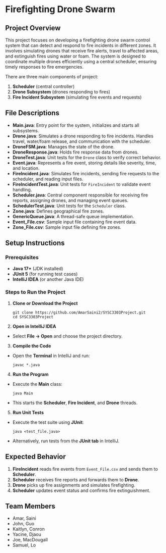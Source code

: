 
# Firefighting Drone Swarm

## Project Overview
This project focuses on developing a firefighting drone swarm control system that can detect and respond to fire incidents in different zones. It involves simulating drones that receive fire alerts, travel to affected areas, and extinguish fires using water or foam. The system is designed to coordinate multiple drones efficiently using a central scheduler, ensuring timely responses to fire emergencies.

There are three main components of project:
1. **Scheduler** (central controller)
2. **Drone Subsystem** (drones responding to fires)
3. **Fire Incident Subsystem** (simulating fire events and requests)

## File Descriptions

- **Main.java**: Entry point for the system, initializes and starts all subsystems.
- **Drone.java**: Simulates a drone responding to fire incidents. Handles travel, water/foam release, and communication with the scheduler.
- **DroneFSM.java**: Manages the state of the drone.
- **DroneResponse.java**: Holds fire response data from drones.
- **DroneTest.java**: Unit tests for the `Drone` class to verify correct behavior.
- **Event.java**: Represents a fire event, storing details like severity, time, and location.
- **FireIncident.java**: Simulates fire incidents, sending fire requests to the scheduler, and reading input files.
- **FireIncidentTest.java**: Unit tests for `FireIncident` to validate event handling.
- **Scheduler.java**: Central component responsible for receiving fire reports, assigning drones, and managing event queues.
- **SchedulerTest.java**: Unit tests for the `Scheduler` class.
- **Zone.java**: Defines geographical fire zones.
- **GenericQueue.java**: A thread-safe queue implementation.
- **Event_File.csv**: Sample input file containing fire event data.
- **Zone_File.csv**: Sample input file defining fire zones.

## Setup Instructions

### Prerequisites
- **Java 17+** (JDK installed)
- **JUnit 5** (for running test cases)
- **IntelliJ IDEA** (or another Java IDE)

### Steps to Run the Project

1. **Clone or Download the Project**
    ```
    git clone https://github.com/AmarSaini2/SYSC3303Project.git
    cd SYSC3303Project
    ```

2. **Open in IntelliJ IDEA**
- Select **File → Open** and choose the project directory.

3. **Compile the Code**
- Open the **Terminal** in IntelliJ and run:
  ```
  javac *.java
  ```

4. **Run the Program**
- Execute the **Main** class:
  ```
  java Main
  ```
- This starts the **Scheduler**, **Fire Incident**, and **Drone** threads.

5. **Run Unit Tests**
- Execute the test suite using **JUnit**:
  ```
  java <test_file.java>
  ```
- Alternatively, run tests from the **JUnit tab** in IntelliJ.

## Expected Behavior

1. **FireIncident** reads fire events from `Event_File.csv` and sends them to **Scheduler**.
2. **Scheduler** receives fire reports and forwards them to **Drone**.
3. **Drone** picks up fire assignments and simulates firefighting.
4. **Scheduler** updates event status and confirms fire extinguishment.

## Team Members

- Amar, Saini
- John, Guo
- Kaitlyn, Conron
- Yacine, Djaou
- Joe, MacDougall
- Samuel, Lo
